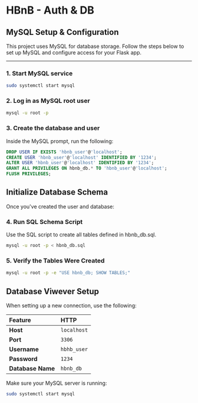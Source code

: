 # HBnB - Auth & DB
##  MySQL Setup & Configuration

This project uses MySQL for database storage. Follow the steps below to set up MySQL and configure access for your Flask app.

---

### 1. Start MySQL service

```bash
sudo systemctl start mysql
```
### 2. Log in as MySQL root user

```bash
mysql -u root -p
```
### 3. Create the database and user

Inside the MySQL prompt, run the following:
```sql
DROP USER IF EXISTS 'hbnb_user'@'localhost';
CREATE USER 'hbnb_user'@'localhost' IDENTIFIED BY '1234';
ALTER USER 'hbnb_user'@'localhost' IDENTIFIED BY '1234';
GRANT ALL PRIVILEGES ON hbnb_db.* TO 'hbnb_user'@'localhost';
FLUSH PRIVILEGES;

```
## Initialize Database Schema
Once you've created the user and database:
### 4. Run SQL Schema Script
Use the SQL script to create all tables defined in hbnb_db.sql.
```bash
mysql -u root -p < hbnb_db.sql

```
### 5. Verify the Tables Were Created
```bash
mysql -u root -p -e "USE hbnb_db; SHOW TABLES;"

```
##  Database Viwever Setup

When setting up a new connection, use the following:

| Feature | HTTP     |
| :-------- | :------- |
| **Host** | `localhost` |
| **Port** | `3306` |
| **Username**| `hbhb_user` |
| **Password** | `1234 ` |
| **Database Name** | `hbnb_db` |

Make sure your MySQL server is running:

```bash
sudo systemctl start mysql
```